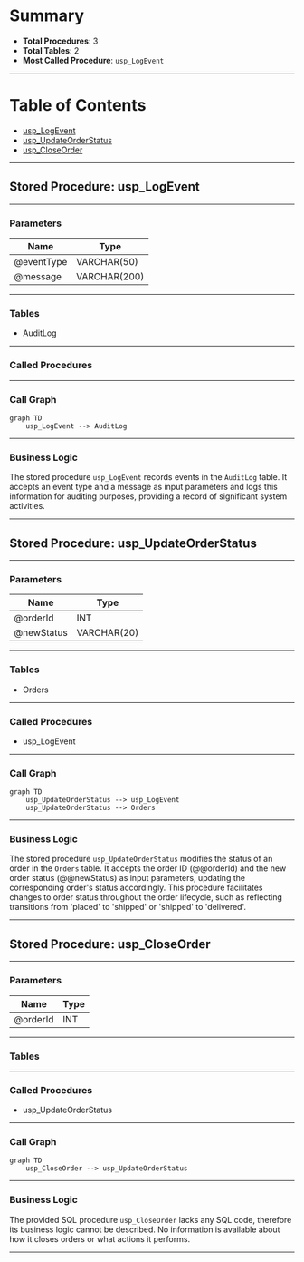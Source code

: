 # Summary

- **Total Procedures**: 3
- **Total Tables**: 2
- **Most Called Procedure**: `usp_LogEvent`

---

# Table of Contents

- [usp_LogEvent](#usp_logevent)
- [usp_UpdateOrderStatus](#usp_updateorderstatus)
- [usp_CloseOrder](#usp_closeorder)

---

## Stored Procedure: usp_LogEvent
<a name="usp_logevent"></a>

---

### Parameters

| Name | Type |
|------|------|
| @eventType | VARCHAR(50) |
| @message | VARCHAR(200) |

---

### Tables

- AuditLog

---

### Called Procedures


---

### Call Graph

```mermaid
graph TD
    usp_LogEvent --> AuditLog
```

---

### Business Logic

The stored procedure `usp_LogEvent` records events in the `AuditLog` table.  It accepts an event type and a message as input parameters and logs this information for auditing purposes, providing a record of significant system activities.

---


## Stored Procedure: usp_UpdateOrderStatus
<a name="usp_updateorderstatus"></a>

---

### Parameters

| Name | Type |
|------|------|
| @orderId | INT |
| @newStatus | VARCHAR(20) |

---

### Tables

- Orders

---

### Called Procedures

- usp_LogEvent

---

### Call Graph

```mermaid
graph TD
    usp_UpdateOrderStatus --> usp_LogEvent
    usp_UpdateOrderStatus --> Orders
```

---

### Business Logic

The stored procedure `usp_UpdateOrderStatus` modifies the status of an order in the `Orders` table.  It accepts the order ID (@@orderId) and the new order status (@@newStatus) as input parameters, updating the corresponding order's status accordingly.  This procedure facilitates changes to order status throughout the order lifecycle, such as reflecting transitions from 'placed' to 'shipped' or 'shipped' to 'delivered'.

---


## Stored Procedure: usp_CloseOrder
<a name="usp_closeorder"></a>

---

### Parameters

| Name | Type |
|------|------|
| @orderId | INT |

---

### Tables


---

### Called Procedures

- usp_UpdateOrderStatus

---

### Call Graph

```mermaid
graph TD
    usp_CloseOrder --> usp_UpdateOrderStatus
```

---

### Business Logic

The provided SQL procedure `usp_CloseOrder` lacks any SQL code, therefore its business logic cannot be described.  No information is available about how it closes orders or what actions it performs.

---

